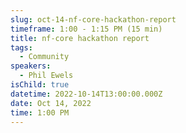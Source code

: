```yaml
---
slug: oct-14-nf-core-hackathon-report
timeframe: 1:00 - 1:15 PM (15 min)
title: nf-core hackathon report
tags:
  - Community
speakers:
  - Phil Ewels
isChild: true
datetime: 2022-10-14T13:00:00.000Z
date: Oct 14, 2022
time: 1:00 PM
---
```

